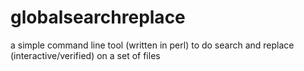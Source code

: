 # globalsearchreplace
a simple command line tool (written in perl) to do search and replace (interactive/verified) on a set of files
